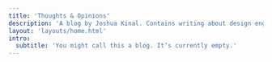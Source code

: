 ```yaml
---
title: 'Thoughts & Opinions'
description: 'A blog by Joshua Kinal. Contains writing about design engineering, semantic code and web standards, and opinions about TV, film, music and books.'
layout: 'layouts/home.html'
intro:
  subtitle: 'You might call this a blog. It’s currently empty.'
---
```


<!-- todo:
- [ ] Set up layouts/feed.html
- [ ]  Set up partials/page-header.html
- [ ]  Set up partials/post-list.html
- [ ]  Pagination needs a partial
- [ ]  tags need an index page
- [ ]  see [Cascading Data](https://piccalil.li/course/learn-eleventy-from-scratch/lesson/7/#heading-cascading-data) for some more data functionality
todo: \\ -->

